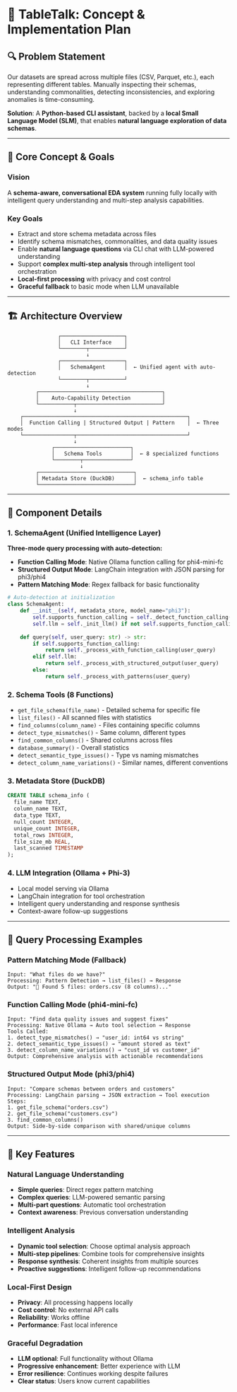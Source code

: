 # 🧠 TableTalk: Concept & Implementation Plan

## 🔍 Problem Statement

Our datasets are spread across multiple files (CSV, Parquet, etc.), each representing different tables. Manually inspecting their schemas, understanding commonalities, detecting inconsistencies, and exploring anomalies is time-consuming.

**Solution**: A **Python-based CLI assistant**, backed by a **local Small Language Model (SLM)**, that enables **natural language exploration of data schemas**.

---

## 🎯 Core Concept & Goals

### Vision
A **schema-aware, conversational EDA system** running fully locally with intelligent query understanding and multi-step analysis capabilities.

### Key Goals
- Extract and store schema metadata across files
- Identify schema mismatches, commonalities, and data quality issues
- Enable **natural language questions** via CLI chat with LLM-powered understanding
- Support **complex multi-step analysis** through intelligent tool orchestration
- **Local-first processing** with privacy and cost control
- **Graceful fallback** to basic mode when LLM unavailable

---

## 🏗️ Architecture Overview

```
                ┌────────────────────┐
                │   CLI Interface    │
                └────────┬───────────┘
                         ↓
                ┌────────────────────┐
                │   SchemaAgent      │  ← Unified agent with auto-detection
                └────────┬───────────┘
                         ↓
         ┌───────────────────────────────────────┐
         │    Auto-Capability Detection          │
         └───────────┬───────────────────────────┘
                     ↓
    ┌────────────────────────────────────────────────────┐
    │  Function Calling | Structured Output | Pattern    │  ← Three modes
    └────────────────┬───────────────────────────────────┘
                     ↓
              ┌────────────────────────┐
              │   Schema Tools         │  ← 8 specialized functions
              └────────┬───────────────┘
                       ↓
         ┌──────────────────────────────┐
         │ Metadata Store (DuckDB)      │  ← schema_info table
         └──────────────────────────────┘
```

---

## 🧰 Component Details

### 1. **SchemaAgent** (Unified Intelligence Layer)
**Three-mode query processing with auto-detection:**
- **Function Calling Mode**: Native Ollama function calling for phi4-mini-fc
- **Structured Output Mode**: LangChain integration with JSON parsing for phi3/phi4
- **Pattern Matching Mode**: Regex fallback for basic functionality

```python
# Auto-detection at initialization
class SchemaAgent:
    def __init__(self, metadata_store, model_name="phi3"):
        self.supports_function_calling = self._detect_function_calling()
        self.llm = self._init_llm() if not self.supports_function_calling else None
    
    def query(self, user_query: str) -> str:
        if self.supports_function_calling:
            return self._process_with_function_calling(user_query)
        elif self.llm:
            return self._process_with_structured_output(user_query)
        else:
            return self._process_with_patterns(user_query)
```

### 2. **Schema Tools** (8 Functions)
- `get_file_schema(file_name)` - Detailed schema for specific file
- `list_files()` - All scanned files with statistics
- `find_columns(column_name)` - Files containing specific columns
- `detect_type_mismatches()` - Same column, different types
- `find_common_columns()` - Shared columns across files
- `database_summary()` - Overall statistics
- `detect_semantic_type_issues()` - Type vs naming mismatches
- `detect_column_name_variations()` - Similar names, different conventions

### 3. **Metadata Store** (DuckDB)
```sql
CREATE TABLE schema_info (
  file_name TEXT,
  column_name TEXT,
  data_type TEXT,
  null_count INTEGER,
  unique_count INTEGER,
  total_rows INTEGER,
  file_size_mb REAL,
  last_scanned TIMESTAMP
);
```

### 4. **LLM Integration** (Ollama + Phi-3)
- Local model serving via Ollama
- LangChain integration for tool orchestration
- Intelligent query understanding and response synthesis
- Context-aware follow-up suggestions

---

## 🔄 Query Processing Examples

### Pattern Matching Mode (Fallback)
```
Input: "What files do we have?"
Processing: Pattern Detection → list_files() → Response
Output: "📁 Found 5 files: orders.csv (8 columns)..."
```

### Function Calling Mode (phi4-mini-fc)
```
Input: "Find data quality issues and suggest fixes"
Processing: Native Ollama → Auto tool selection → Response
Tools Called:
1. detect_type_mismatches() → "user_id: int64 vs string"
2. detect_semantic_type_issues() → "amount stored as text"  
3. detect_column_name_variations() → "cust_id vs customer_id"
Output: Comprehensive analysis with actionable recommendations
```

### Structured Output Mode (phi3/phi4)
```
Input: "Compare schemas between orders and customers"
Processing: LangChain parsing → JSON extraction → Tool execution
Steps:
1. get_file_schema("orders.csv")
2. get_file_schema("customers.csv")
3. find_common_columns()
Output: Side-by-side comparison with shared/unique columns
```

---

## 🎯 Key Features

### Natural Language Understanding
- **Simple queries**: Direct regex pattern matching
- **Complex queries**: LLM-powered semantic parsing
- **Multi-part questions**: Automatic tool orchestration
- **Context awareness**: Previous conversation understanding

### Intelligent Analysis
- **Dynamic tool selection**: Choose optimal analysis approach
- **Multi-step pipelines**: Combine tools for comprehensive insights
- **Response synthesis**: Coherent insights from multiple sources
- **Proactive suggestions**: Intelligent follow-up recommendations

### Local-First Design
- **Privacy**: All processing happens locally
- **Cost control**: No external API calls
- **Reliability**: Works offline
- **Performance**: Fast local inference

### Graceful Degradation
- **LLM optional**: Full functionality without Ollama
- **Progressive enhancement**: Better experience with LLM
- **Error resilience**: Continues working despite failures
- **Clear status**: Users know current capabilities
